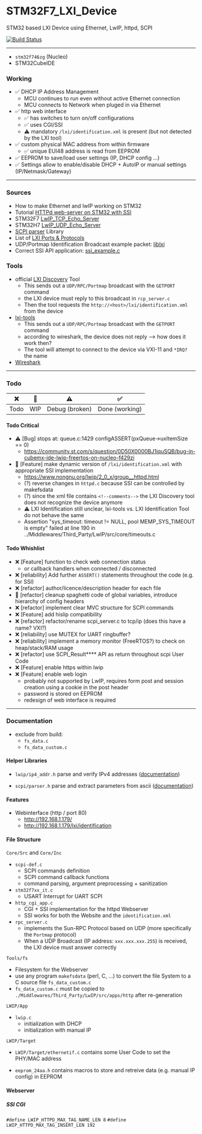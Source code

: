# STM32F7_LXI_Device
STM32 based LXI Device using Ethernet, LwIP, httpd, SCPI

[![Build Status](https://jenkins.kaon.ch/buildStatus/icon?job=STM32f7_LXI_Device)](https://jenkins.kaon.ch/job/STM32f7_LXI_Device/)

---

- `stm32f746zg` (Nucleo)
- STM32CubeIDE

### Working

- ✅ DHCP IP Address Management
    + MCU continues to run even without active Ethernet connection
    + MCU connects to Network when pluged in via Ethernet
- ✅ http web interface
    + ✅ has switches to turn on/off configurations
    + ✅ uses CGI/SSI
    + ⚠️ mandatory `/lxi/identification.xml` is present (but not detected by the LXI tool)
- ✅ custom physical MAC address from within firmware
    + ✅ unique EUI48 address is read from EEPROM
- ✅ EEPROM to save/load user settings (IP, DHCP config ...)
- ✅ Settings allow to enable/disable DHCP + AutoIP or manual settings (IP/Netmask/Gateway)

---

### Sources

- How to make Ethernet and lwIP working on STM32 [](https://community.st.com/s/question/0D50X0000BOtfhnSQB/how-to-make-ethernet-and-lwip-working-on-stm32)
- Tutorial [HTTPd web-server on STM32 with SSI](http://ausleuchtung.ch/stm32-nucleo-f767zi-web-server/)
- STM32F7 [LwIP_TCP_Echo_Server](https://github.com/STMicroelectronics/STM32CubeF7/tree/master/Projects/STM32756G_EVAL/Applications/LwIP/LwIP_TCP_Echo_Server)
- STM32H7 [LwIP_UDP_Echo_Server](https://github.com/STMicroelectronics/STM32CubeH7/blob/master/Projects/STM32H743I-EVAL/Applications/LwIP/LwIP_UDP_Echo_Server/Src/udp_echoserver.c)
- [SCPI parser](https://www.jaybee.cz/scpi-parser/) Library
- List of [LXI Ports & Protocols](https://www.lxistandard.org/About/LXI-Protocols.aspx)
- UDP/Portmap Identification Broadcast example packet: [liblxi](https://github.com/lxi-tools/liblxi/blob/master/src/vxi11.c#L57)
- Correct SSI API application: [ssi_example.c](https://github.com/particle-iot/lwip/blob/master/contrib/examples/httpd/ssi_example/ssi_example.c)

### Tools

- official [LXI Discovery](https://www.lxistandard.org/About/LXI-Discovery-Tools.aspx) Tool
    + This sends out a `UDP/RPC/Portmap` broadcast with the `GETPORT` command
    + the LXI device must reply to this broadcast in `rcp_server.c`
    + Then the tool requests the `http://<host>/lxi/identification.xml` from the device
- [lxi-tools](https://lxi-tools.github.io/)
    + This sends out a `UDP/RPC/Portmap` broadcast with the `GETPORT` command
    + according to wireshark, the device does not reply --> how does it work then?
    + The tool will attempt to connect to the device via VXI-11 and `*IRQ?` the name
- [Wireshark](https://www.wireshark.org/)

---

### Todo

| ❌ | 🔄 | ⚠️ | ✅ |
|:---:|:---:|:---:|:---:|
| Todo | WIP | Debug (broken) | Done (working) |

#### Todo Critical

- ⚠️ [Bug] stops at: queue.c:1429 configASSERT(pxQueue->uxItemSize == 0)
    + https://community.st.com/s/question/0D50X0000BJ1iquSQB/bug-in-cubemx-ide-lwip-freertos-on-nucleo-f429zi
- 🔄 [Feature] make dynamic version of `/lxi/identification.xml` with appropriate SSI implementation
    + https://www.nongnu.org/lwip/2_0_x/group__httpd.html
    + (?) reverse changes in `httpd.c` because SSI can be controlled by makefsdata
    + (?) since the xml file contains `<!--comments-->` the LXI Discovery tool does not recognize the device anymore
    + ⚠️ LXI Identification still unclear, lxi-tools vs. LXI Identification Tool do not behave the same
    + Assertion "sys_timeout: timeout != NULL, pool MEMP_SYS_TIMEOUT is empty" failed at line 190 in ../Middlewares/Third_Party/LwIP/src/core/timeouts.c

#### Todo Whishlist

- ❌ [Feature] function to check web connection status
    + or callback handlers when connected / disconnected
- ❌ [reliability] Add further `ASSERT()` statements throughout the code (e.g. for SSI)
- ❌ [refactor] author/licence/description header for each file
- 🔄 [refactor] cleanup spaghetti code of global variables, introduce hierarchy of config headers
- ❌ [refactor] implement clear MVC structure for SCPI commands
- ❌ [Feature] add hislip compatibility
- ❌ [refactor] refactor/rename scpi_server.c to tcp/ip (does this have a name? VXI?)
- ❌ [reliability] use MUTEX for UART ringbuffer?
- ❌ [reliability] implement a memory monitor (FreeRTOS?) to check on heap/stack/RAM usage
- ❌ [refactor] use SCPI_Result**** API as return throughout scpi User Code
- ❌ [Feature] enable https within lwip
- ❌ [Feature] enable web login
    + probably not supported by LwIP, requires form post and session creation using a cookie in the post header
    + password is stored on EEPROM
    + redesign of web interface is required



---

### Documentation

- exclude from build:
    + `fs_data.c`
    + `fs_data_custom.c`

#### Helper Libraries

- `lwip/ip4_addr.h` parse and verify IPv4 addresses ([documentation](https://www.nongnu.org/lwip/2_0_x/ip4__addr_8h.html))

- `scpi/parser.h` parse and extract parameters from ascii ([documentation](https://www.jaybee.cz/scpi-parser/api/))

#### Features

- Webinterface (http / port 80)
    + http://192.168.1.179/
    + http://192.168.1.179/lxi/identification 

#### File Structure

`Core/Src` and `Core/Inc`

- `scpi-def.c`
    + SCPI commands definition
    + SCPI command callback functions
    + command parsing, argument preprocessing + sanitization
- `stm32f7xx_it.c`
    + USART Interrupt for UART SCPI
- `http_cgi_app.c`
    + CGI + SSI implementation for the httpd Webserver
    + SSI works for both the Website and the `identification.xml`
- `rpc_server.c`
    + implements the Sun-RPC Protocol based on UDP (more specifically the `Portmap` protocol)
    + When a UDP Broadcast (IP address: `xxx.xxx.xxx.255`) is received, the LXI device must answer correctly

`Tools/fs`

- Filesystem for the Webserver
- use any program `makefsdata` (perl, C, ...) to convert the file System to a C source file `fs_data_custom.c`
- `fs_data_custom.c` must be copied to `./Middlewares/Third_Party/LwIP/src/apps/http` after re-generation

`LWIP/App`

- `lwip.c` 
    + initialization with DHCP
    + initialization with manual IP

`LWIP/Target`

- `LWIP/Target/ethernetif.c` contains some User Code to set the PHY/MAC address

- `eeprom_24aa.h` contains macros to store and retreive data (e.g. manual IP config) in EEPROM


#### Webserver

##### SSI CGI

`#define LWIP_HTTPD_MAX_TAG_NAME_LEN 8`
`#define LWIP_HTTPD_MAX_TAG_INSERT_LEN 192`

































